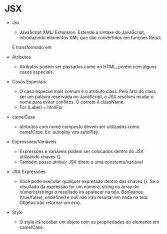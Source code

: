 # JSX

* Jsx
  - JavaScript XML/ Extension. Estende a sintaxe do JavaScript, introduzindo elementos XML que são convertidos em funções React.
    <!-- 
    const App = () => {
    return <button>Comprar</button>;
    }; 
    -->
  É transformado em
    <!-- 
    const App = () => {
    return React.createElement('button', null, 'Comprar');
    }; 
    -->

* Atributos
  - Atributos podem ser passados como no HTML, porém com alguns casos especiais.

* Casos Especiais
  - O caso especial mais comum é o atributo class. Pelo fato do class ser um palavra reservada no JavaScript, o JSX resolveu mudar o nome para evitar conflitos. O correto é className.
  <!-- 
  const App = () => {
  return <div className="grid">Origamid</div>;
  }; 
  -->
  - For (Label) = htmlFor
  <!-- 
  const App = () => {
  return (
    <form>
      <label htmlFor="nome">Nome</label>
      <input type="text" id="nome" />
    </form>
    );
  }; 
  -->

* camelCase
  - atributos com nome composto devem ser utilizados como camelCase. Ex: autoplay vira autoPlay.
    <!-- 
    const App = () => {
    return <video autoPlay />;
    }; 
    -->

* Expressões/Variáveis
    - Expressões e variáveis podem ser colocados dentro do JSX utilizando chaves {}.
    <!--
     const App = () => {
    const nome = 'André';
    return <p>{nome}</p>;
    }; 
    -->

    <!-- 
    const App = () => {
    const desconto = 50;
    const preco = 250;
    return <p>{preco - desconto}</p>;
    }; 
    -->

    <!-- 
    const App = () => {
    const ativo = true;
    return <p className={ativo ? 'ativo' : 'inativo'}>Estoque</p>;
    }; 
    -->

    - Também posso atribuir JSX direto a uma constante/variável
    <!-- 
    const Titulo = <h1>Meu título</h1>;
    const App = () => {
      return <div>{Titulo}</div>;
    }; 
    -->

* JSX Expressões
    - Você pode executar qualquer expressão dentro das chaves {}. Se o resultado da expressão for um número, string ou array de números/strings o resultado irá aparecer na tela. Booleanos (true/false), undefined e null não irão resultar em nada na tela. Objetos irão retornar um erro.

* Style
    - O style irá receber um objeto com as propriedades do elemento em camelCase.
    <!-- 
    const App = () => {
    const estiloH1 = {
      color: 'blue',
      fontSize: '20px',
      fontFamily: 'Helvetica',
    };

    return (
      <div>
        <h1 style={estiloH1}>Empresa</h1>
        <p style={{ color: 'green' }}>Sempre aberta</p>
      </div>
    );
    }; 
    -->